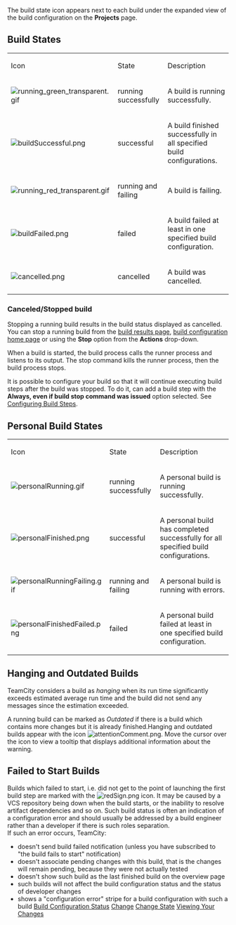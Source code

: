 [//]: # (title: Build State)
[//]: # (auxiliary-id: Build State)

The build state icon appears next to each build under the expanded view of the build configuration on the __Projects__ page.

## Build States

<table><tr>

<td>

Icon


</td>

<td>

State


</td>

<td>

Description


</td></tr><tr>

<td>

![running_green_transparent.gif](running_green_transparent.gif)


</td>

<td>

running successfully


</td>

<td>

A build is running successfully.


</td></tr><tr>

<td>

![buildSuccessful.png](buildSuccessful.png)


</td>

<td>

successful


</td>

<td>

A build finished successfully in all specified build configurations.


</td></tr><tr>

<td>

![running_red_transparent.gif](running_red_transparent.gif)


</td>

<td>

running and failing


</td>

<td>

A build is failing.


</td></tr><tr>

<td>

![buildFailed.png](buildFailed.png)


</td>

<td>

failed


</td>

<td>

A build failed at least in one specified build configuration.


</td></tr><tr>

<td>

![cancelled.png](cancelled.png)


</td>

<td>

cancelled


</td>

<td>

A build was cancelled.


</td></tr></table>

### Canceled/Stopped build

Stopping a running build results in the build status displayed as cancelled. You can stop a running build from the [build results page](working-with-build-results.md), [build configuration home page](viewing-build-configuration-details.md) or using the __Stop__ option from the __Actions__ drop\-down.

When a build is started, the build process calls the runner process and listens to its output. The stop command kills the runner process, then the build process stops.

<note>

It is possible to configure your build so that it will continue executing build steps after the build was stopped. To do it, can add a build step with the __Always, even if build stop command was issued__ option selected. See [Configuring Build Steps](configuring-build-steps.md).
</note>

## Personal Build States

<table><tr>

<td>

Icon


</td>

<td>

State


</td>

<td>

Description


</td></tr><tr>

<td>

![personalRunning.gif](personalRunning.gif)


</td>

<td>

running successfully


</td>

<td>

A personal build is running successfully.


</td></tr><tr>

<td>

![personalFinished.png](personalFinished.png)


</td>

<td>

successful


</td>

<td>

A personal build has completed successfully for all specified build configurations.


</td></tr><tr>

<td>

![personalRunningFailing.gif](personalRunningFailing.gif)


</td>

<td>

running and failing


</td>

<td>

A personal build is running with errors.


</td></tr><tr>

<td>

![personalFinishedFailed.png](personalFinishedFailed.png)


</td>

<td>

failed


</td>

<td>

A personal build failed at least in one specified build configuration.


</td></tr></table>

## Hanging and Outdated Builds

TeamCity considers a build as _hanging_ when its run time significantly exceeds estimated average run time and the build did not send any messages since the estimation exceeded.

A running build can be marked as _Outdated_ if there is a build which contains more changes but it is already finished.Hanging and outdated builds appear with the icon ![attentionComment.png](attentionComment.png). Move the cursor over the icon to view a tooltip that displays additional information about the warning.

## Failed to Start Builds

Builds which failed to start, i.e. did not get to the point of launching the first build step are marked with the  ![redSign.png](redSign.png) icon. It may be caused by a VCS repository being down when the build starts, or the inability to resolve artifact dependencies and so on. Such build status is often an indication of a configuration error and should usually be addressed by a build engineer rather than a developer if there is such roles separation.   
If such an error occurs, TeamCity:
* doesn't send build failed notification (unless you have subscribed to "the build fails to start" notification)
* doesn't associate pending changes with this build, that is the changes will remain pending, because they were not actually tested
* doesn't show such build as the last finished build on the overview page
* such builds will not affect the build configuration status and the status of developer changes
* shows a "configuration error" stripe for a build configuration with such a build
  <seealso>
        <category ref="concepts">
            <a href="build-configuration.md">Build Configuration Status</a>
            <a href="change.md">Change</a>
            <a href="change-state.md">Change State</a>
        </category>
        <category ref="user-guide">
            <a href="viewing-your-changes.md">Viewing Your Changes</a>
        </category>
</seealso>